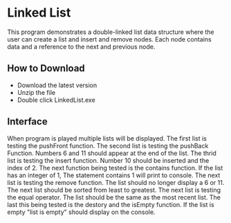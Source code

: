 # Linked List
This program demonstrates a double-linked list data structure where the user can create a list and insert and remove nodes. 
Each node contains data and a reference to the next and previous node.

## How to Download
- Download the latest version
- Unzip the file
- Double click LinkedList.exe

## Interface
When program is played multiple lists will be displayed. The first list is testing the pushFront function. The second list
is testing the pushBack Function. Numbers 6 and 11 should appear at the end of the list. The thrid list is testing the insert function. 
Number 10 should be inserted and the index of 2. The next function being tested is the contains function. If the list has an integer of 1,
The statement contains 1 will print to console. The next list is testing the remove function. The list should no longer display a 6 or 11.
The next list should be sorted from least to greatest. The next list is testing the equal operator. The list should be the same as the most
recent list. The last this being tested is the destory and the isEmpty function. If the list is empty "list is empty" should display on the 
console.
